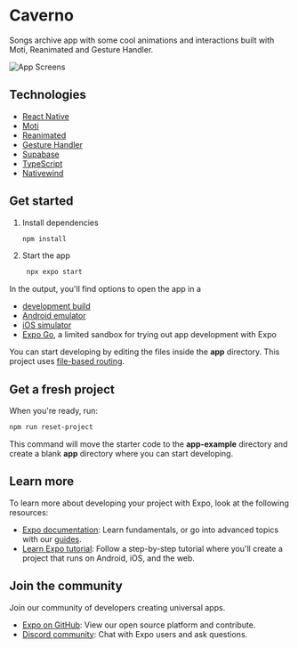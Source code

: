 # Caverno

Songs archive app with some cool animations and interactions built with Moti, Reanimated and Gesture Handler.

![App Screens](./assets/caverno.gif)

## Technologies
- [React Native](https://reactnative.dev/)
- [Moti](https://moti.fyi/)
- [Reanimated](https://docs.swmansion.com/react-native-reanimated/)
- [Gesture Handler](https://docs.swmansion.com/react-native-gesture-handler/)
- [Supabase](https://supabase.com/)
- [TypeScript](https://www.typescriptlang.org/)
- [Nativewind](https://www.nativewind.dev/)

## Get started

1. Install dependencies

   ```bash
   npm install
   ```

2. Start the app

   ```bash
    npx expo start
   ```

In the output, you'll find options to open the app in a

- [development build](https://docs.expo.dev/develop/development-builds/introduction/)
- [Android emulator](https://docs.expo.dev/workflow/android-studio-emulator/)
- [iOS simulator](https://docs.expo.dev/workflow/ios-simulator/)
- [Expo Go](https://expo.dev/go), a limited sandbox for trying out app development with Expo

You can start developing by editing the files inside the **app** directory. This project uses [file-based routing](https://docs.expo.dev/router/introduction).

## Get a fresh project

When you're ready, run:

```bash
npm run reset-project
```

This command will move the starter code to the **app-example** directory and create a blank **app** directory where you can start developing.

## Learn more

To learn more about developing your project with Expo, look at the following resources:

- [Expo documentation](https://docs.expo.dev/): Learn fundamentals, or go into advanced topics with our [guides](https://docs.expo.dev/guides).
- [Learn Expo tutorial](https://docs.expo.dev/tutorial/introduction/): Follow a step-by-step tutorial where you'll create a project that runs on Android, iOS, and the web.

## Join the community

Join our community of developers creating universal apps.

- [Expo on GitHub](https://github.com/expo/expo): View our open source platform and contribute.
- [Discord community](https://chat.expo.dev): Chat with Expo users and ask questions.
